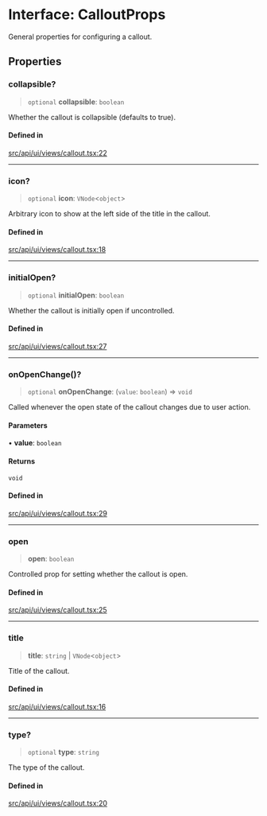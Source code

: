 # Interface: CalloutProps

General properties for configuring a callout.

## Properties

### collapsible?

> `optional` **collapsible**: `boolean`

Whether the callout is collapsible (defaults to true).

#### Defined in

[src/api/ui/views/callout.tsx:22](https://github.com/GamerGirlandCo/datacore/blob/7f32893e5430e552f1b1164e828ac7a411d6e24f/src/api/ui/views/callout.tsx#L22)

***

### icon?

> `optional` **icon**: `VNode`\<`object`\>

Arbitrary icon to show at the left side of the title in the callout.

#### Defined in

[src/api/ui/views/callout.tsx:18](https://github.com/GamerGirlandCo/datacore/blob/7f32893e5430e552f1b1164e828ac7a411d6e24f/src/api/ui/views/callout.tsx#L18)

***

### initialOpen?

> `optional` **initialOpen**: `boolean`

Whether the callout is initially open if uncontrolled.

#### Defined in

[src/api/ui/views/callout.tsx:27](https://github.com/GamerGirlandCo/datacore/blob/7f32893e5430e552f1b1164e828ac7a411d6e24f/src/api/ui/views/callout.tsx#L27)

***

### onOpenChange()?

> `optional` **onOpenChange**: (`value`: `boolean`) => `void`

Called whenever the open state of the callout changes due to user action.

#### Parameters

• **value**: `boolean`

#### Returns

`void`

#### Defined in

[src/api/ui/views/callout.tsx:29](https://github.com/GamerGirlandCo/datacore/blob/7f32893e5430e552f1b1164e828ac7a411d6e24f/src/api/ui/views/callout.tsx#L29)

***

### open

> **open**: `boolean`

Controlled prop for setting whether the callout is open.

#### Defined in

[src/api/ui/views/callout.tsx:25](https://github.com/GamerGirlandCo/datacore/blob/7f32893e5430e552f1b1164e828ac7a411d6e24f/src/api/ui/views/callout.tsx#L25)

***

### title

> **title**: `string` \| `VNode`\<`object`\>

Title of the callout.

#### Defined in

[src/api/ui/views/callout.tsx:16](https://github.com/GamerGirlandCo/datacore/blob/7f32893e5430e552f1b1164e828ac7a411d6e24f/src/api/ui/views/callout.tsx#L16)

***

### type?

> `optional` **type**: `string`

The type of the callout.

#### Defined in

[src/api/ui/views/callout.tsx:20](https://github.com/GamerGirlandCo/datacore/blob/7f32893e5430e552f1b1164e828ac7a411d6e24f/src/api/ui/views/callout.tsx#L20)
